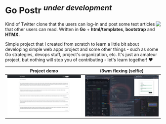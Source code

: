 # Go Postr <sup><em>under development</em></sup>

<img align="right" src="www/favicon.ico">

Kind of Twitter clone that the users can log-in and post some text articles that
other users can read. Written in **Go** + **html/templates**, **bootstrap** and
**HTMX**.

Simple project that I created from scratch to learn a little bit about developing
simple web apps project and some other things - such as some Go strategies, devops
stuff, project's organization, etc. It's just an amateur project, but nothing will
stop you of contributing - let's learn together! :heart:

| Project demo               | i3wm flexing (selfie)             |
| -------------------------- | --------------------------------- |
| ![alt text](docs/demo.png) | ![alt text](docs/code-selfie.png) |